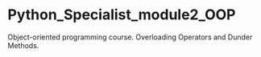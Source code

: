 # Python_Specialist_module2_OOP
Object-oriented programming course.
Overloading Operators and Dunder Methods.
